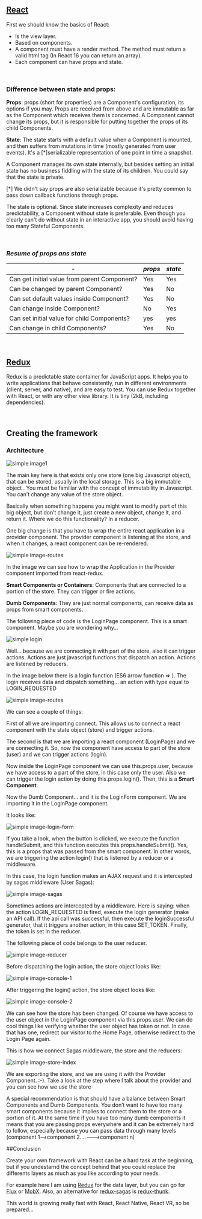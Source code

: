 <!--
.. title: Creating your own framework with React
.. slug: creating-your-own-framework-with-react
.. date: 2017-11-07 09:32:24 UTC+01:00
.. tags: react, redux
.. category: react
.. link: 
.. description: 
.. type: text
-->

## [React](https://reactjs.org/)

First we should know the basics of React:

* Is the view layer. 
* Based on components.
* A component must have a render method. The method must return a valid html tag (In React 16 you can return an array).
* Each component can have props and state.

&nbsp;

### **Difference between state and props**: 

**Props**: props (short for properties) are a Component's configuration, its options if you may. Props are received from above and are immutable as far as the Component which receives them is concerned.
A Component cannot change its props, but it is responsible for putting together the props of its child Components.

**State**: The state starts with a default value when a Component is mounted, and then suffers from mutations in time (mostly generated from user events). It's a [*]serializable representation of one point in time a snapshot.

A Component manages its own state internally, but besides setting an initial state has no business fiddling with the state of its children. You could say that the state is private.

[*] We didn't say props are also serializable because it's pretty common to pass down callback functions through props.

The state is optional. Since state increases complexity and reduces predictability, a Component without state is preferable. Even though you clearly can't do without state in an interactive app, you should avoid having too many Stateful Components.

&nbsp;

### *Resume of props ans state*

|    -  |  *props*  |  *state*  |
| ---------- |  ----------  |  ----------  |
| Can get initial value from parent Component? | Yes | Yes |
| Can be changed by parent Component? | Yes | No |
| Can set default values inside Component? | Yes | No |
| Can change inside Component? | No | Yes |
| Can set initial value for child Components? | yes | yes |
| Can change in child Components? | Yes | No |

&nbsp;

## [Redux](https://redux.js.org/)

Redux is a predictable state container for JavaScript apps.
It helps you to write applications that behave consistently, run in different environments (client, server, and native), and are easy to test. You can use Redux together with React, or with any other view library. It is tiny (2kB, including dependencies).

&nbsp;&nbsp;

## Creating the framework


### Architecture
![simple image1](/react-own-framework/framework-architecture.png)

The main key here is that exists only one store (one big Javascript object), that can be stored, usually in the local storage. This is a big immutable object . You must be familiar with the concept of immutability in Javascript. You can’t change any value of the store object.

Basically when something happens you might want to modify part of this big object, but don’t change it, just create a new object, change it, and return it. Where we do this functionality? In a reducer.

One big change is that you have to wrap the entire react application in a provider component. The provider component is listening at the store, and when it changes, a react component can be re-rendered.


![simple image-routes](/react-own-framework/routes.png)


In the image we can see how to wrap the Application in the Provider component imported from react-redux.


**Smart Components or Containers**: Components that are connected to a portion of the store. They can trigger or fire actions.

**Dumb Components**: They are just normal components, can receive data as props from smart components.

The following piece of code is the LoginPage component. This is a smart component. Maybe you are wondering why… 

![simple login](/react-own-framework/login-page.png)


Well... because we are connecting it with part of the store, also it can trigger actions. 
Actions are just javascript functions that dispatch an action. Actions are listened by reducers. 

In the image below there is a login function (ES6 arrow function => ). The login receives data and dispatch something… an action with type equal to LOGIN_REQUESTED


![simple image-routes](/react-own-framework/login-index.png)


We can see a couple of things:

First of all we are importing connect. This allows us to connect a react component with the state object (store) and trigger actions. 

The second is that we are importing a react component (LoginPage) and we are connecting it. So, now the component have access to part of the store (user) and we can trigger actions (login). 

Now inside the LoginPage component we can use this.props.user, because we have access to a part of the store, in this case only the user. Also we can trigger the login action by doing this.props.login(). Then, this is a **Smart Component**. 

Now the Dumb Component… and it is the LoginForm component. We are importing it in the LoginPage component. 

It looks like:


![simple image-login-form](/react-own-framework/login-form.png) 


If you take a look, when the button is clicked, we execute the function handleSubmit, and this function executes this.props.handleSubmit(). Yes, this is a props that was passed from the smart component. In other words, we are triggering the action login() that is listened by a reducer or a middleware.

In this case, the login function makes an AJAX request and it is intercepted by sagas middleware (User Sagas): 


![simple image-sagas](/react-own-framework/sagas.png)

Sometimes actions are intercepted by a middleware. Here is saying: when the action LOGIN_REQUESTED is fired, execute the login generator (make an API call). If the api call was successful, then execute the loginSuccessful generator, that it triggers another action, in this case SET_TOKEN. Finally, the token is set in the reducer. 

The following piece of code belongs to the user reducer.

![simple image-reducer](/react-own-framework/reducer.png)

Before dispatching the login action, the store object looks like: 

![simple image-console-1](/react-own-framework/console-1.png)

After triggering the login() action, the store object looks like:

![simple image-console-2](/react-own-framework/console-2.png)

We can see how the store has been changed. Of course we have access to the user object in the LoginPage component via this.props.user. We can do cool things like verifying whether the user object has token or not. In case that has one, redirect our visitor to the Home Page, otherwise redirect to the Login Page again.


This is how we connect Sagas middleware, the store and the reducers:

![simple image-store-index](/react-own-framework/store-index.png)

We are exporting the store, and we are using it with the Provider Component. :-). Take a look at the step where I talk about the provider and you can see how we use the store

A special recommendation is that should have a balance between Smart Components and Dumb Components. You don’t want to have too many smart components because it implies to connect them to the store or a portion of it. At the same time if you have too many dumb components it means that you are passing props everywhere and it can be extremely hard to follow, especially because you can pass data through many levels (component 1-->component 2….--->component n)


##Conclusion

Create your own framework with React can be a hard task at the beginning, but if you undestarnd the concept behind that
you could replace the differents layers as much as you like according to your needs.

For example here I am using [Redux](https://redux.js.org/) for the data layer, but you can go for [Flux](https://facebook.github.io/flux/) or [MobX](https://mobx.js.org/). Also, an alternative for [redux-sagas](https://redux-saga.js.org/) is [redux-thunk](https://redux.js.org).

This world is growing really fast with React, React Native, React VR, so be prepared...

